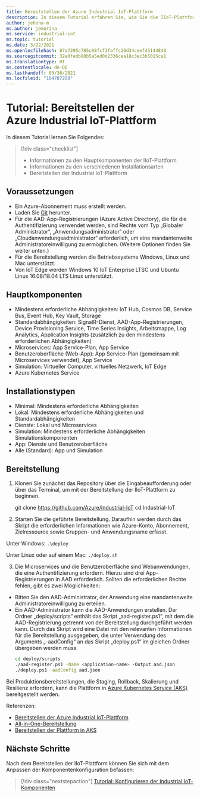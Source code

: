 ```yaml
---
title: Bereitstellen der Azure Industrial IoT-Plattform
description: In diesem Tutorial erfahren Sie, wie Sie die IIoT-Plattform bereitstellen.
author: jehona-m
ms.author: jemorina
ms.service: industrial-iot
ms.topic: tutorial
ms.date: 3/22/2021
ms.openlocfilehash: 87a7295c785c08fcf3faffc20d34ceef45144848
ms.sourcegitcommit: 32e0fedb80b5a5ed0d2336cea18c3ec3b5015ca1
ms.translationtype: HT
ms.contentlocale: de-DE
ms.lasthandoff: 03/30/2021
ms.locfileid: "104787288"
---
```

# <a name="tutorial-deploy-the-azure-industrial-iot-platform"></a>Tutorial: Bereitstellen der Azure Industrial IoT-Plattform

In diesem Tutorial lernen Sie Folgendes:

> [!div class="checklist"]
> * Informationen zu den Hauptkomponenten der IIoT-Plattform
> * Informationen zu den verschiedenen Installationsarten
> * Bereitstellen der Industrial IoT-Plattform

## <a name="prerequisites"></a>Voraussetzungen

- Ein Azure-Abonnement muss erstellt werden.
- Laden Sie [Git](https://git-scm.com/downloads) herunter.
- Für die AAD-App-Registrierungen (Azure Active Directory), die für die Authentifizierung verwendet werden, sind Rechte vom Typ „Globaler Administrator“, „Anwendungsadministrator“ oder „Cloudanwendungsadministrator“ erforderlich, um eine mandantenweite Administratoreinwilligung zu ermöglichen. (Weitere Optionen finden Sie weiter unten.)
- Für die Bereitstellung werden die Betriebssysteme Windows, Linux und Mac unterstützt.
- Von IoT Edge werden Windows 10 IoT Enterprise LTSC und Ubuntu Linux 16.08/18.04 LTS Linux unterstützt.

## <a name="main-components"></a>Hauptkomponenten

- Mindestens erforderliche Abhängigkeiten: IoT Hub, Cosmos DB, Service Bus, Event Hub, Key Vault, Storage
- Standardabhängigkeiten: SignalR-Dienst, AAD-App-Registrierungen, Device Provisioning Service, Time Series Insights, Arbeitsmappe, Log Analytics, Application Insights (zusätzlich zu den mindestens erforderlichen Abhängigkeiten)
- Microservices: App Service-Plan, App Service
- Benutzeroberfläche (Web-App): App Service-Plan (gemeinsam mit Microservices verwendet), App Service
- Simulation: Virtueller Computer, virtuelles Netzwerk, IoT Edge
- Azure Kubernetes Service

## <a name="installation-types"></a>Installationstypen

- Minimal: Mindestens erforderliche Abhängigkeiten
- Lokal: Mindestens erforderliche Abhängigkeiten und Standardabhängigkeiten
- Dienste: Lokal und Microservices
- Simulation: Mindestens erforderliche Abhängigkeiten Simulationskomponenten
- App: Dienste und Benutzeroberfläche
- Alle (Standard): App und Simulation

## <a name="deployment"></a>Bereitstellung

1. Klonen Sie zunächst das Repository über die Eingabeaufforderung oder über das Terminal, um mit der Bereitstellung der IIoT-Plattform zu beginnen.

    git clone https://github.com/Azure/Industrial-IoT  cd Industrial-IoT

2. Starten Sie die geführte Bereitstellung. Daraufhin werden durch das Skript die erforderlichen Informationen wie Azure-Konto, Abonnement, Zielressource sowie Gruppen- und Anwendungsname erfasst.

Unter Windows:
    ```
    .\deploy
    ```

Unter Linux oder auf einem Mac:
    ```
    ./deploy.sh
    ```

3. Die Microservices und die Benutzeroberfläche sind Webanwendungen, die eine Authentifizierung erfordern. Hierzu sind drei App-Registrierungen in AAD erforderlich. Sollten die erforderlichen Rechte fehlen, gibt es zwei Möglichkeiten:

- Bitten Sie den AAD-Administrator, der Anwendung eine mandantenweite Administratoreinwilligung zu erteilen.
- Ein AAD-Administrator kann die AAD-Anwendungen erstellen. Der Ordner „deploy/scripts“ enthält das Skript „aad-register.ps1“, mit dem die AAD-Registrierung getrennt von der Bereitstellung durchgeführt werden kann. Durch das Skript wird eine Datei mit den relevanten Informationen für die Bereitstellung ausgegeben, die unter Verwendung des Arguments „-aadConfig“ an das Skript „deploy.ps1“ im gleichen Ordner übergeben werden muss.
    ```bash
    cd deploy/scripts
    ./aad-register.ps1 -Name <application-name> -Output aad.json
    ./deploy.ps1 -aadConfig aad.json
    ```

Bei Produktionsbereitstellungen, die Staging, Rollback, Skalierung und Resilienz erfordern, kann die Plattform in [Azure Kubernetes Service (AKS)](https://github.com/Azure/Industrial-IoT/blob/master/docs/deploy/howto-deploy-aks.md) bereitgestellt werden.

Referenzen:
- [Bereitstellen der Azure Industrial IoT-Plattform](https://github.com/Azure/Industrial-IoT/tree/master/docs/deploy)
- [All-in-One-Bereitstellung](https://github.com/Azure/Industrial-IoT/blob/master/docs/deploy/howto-deploy-all-in-one.md)
- [Bereitstellen der Plattform in AKS](https://github.com/Azure/Industrial-IoT/blob/master/docs/deploy/howto-deploy-aks.md)


## <a name="next-steps"></a>Nächste Schritte
Nach dem Bereitstellen der IIoT-Plattform können Sie sich mit dem Anpassen der Komponentenkonfiguration befassen:

> [!div class="nextstepaction"]
> [Tutorial: Konfigurieren der Industrial IoT-Komponenten](tutorial-configure-industrial-iot-components.md)
